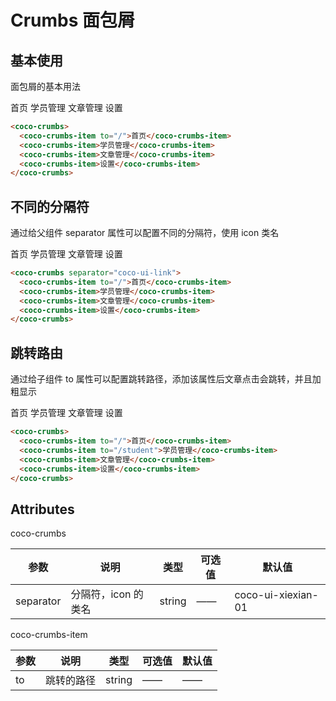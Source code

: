 # Crumbs 面包屑

## 基本使用

面包屑的基本用法

<coco-crumbs>
  <coco-crumbs-item to="/">首页</coco-crumbs-item>
  <coco-crumbs-item>学员管理</coco-crumbs-item>
  <coco-crumbs-item>文章管理</coco-crumbs-item>
  <coco-crumbs-item>设置</coco-crumbs-item>
</coco-crumbs>

```html
<coco-crumbs>
  <coco-crumbs-item to="/">首页</coco-crumbs-item>
  <coco-crumbs-item>学员管理</coco-crumbs-item>
  <coco-crumbs-item>文章管理</coco-crumbs-item>
  <coco-crumbs-item>设置</coco-crumbs-item>
</coco-crumbs>
```

## 不同的分隔符

通过给父组件 separator 属性可以配置不同的分隔符，使用 icon 类名

<coco-crumbs separator="coco-ui-link">
  <coco-crumbs-item to="/">首页</coco-crumbs-item>
  <coco-crumbs-item>学员管理</coco-crumbs-item>
  <coco-crumbs-item>文章管理</coco-crumbs-item>
  <coco-crumbs-item>设置</coco-crumbs-item>
</coco-crumbs>

```html
<coco-crumbs separator="coco-ui-link">
  <coco-crumbs-item to="/">首页</coco-crumbs-item>
  <coco-crumbs-item>学员管理</coco-crumbs-item>
  <coco-crumbs-item>文章管理</coco-crumbs-item>
  <coco-crumbs-item>设置</coco-crumbs-item>
</coco-crumbs>
```

## 跳转路由

通过给子组件 to 属性可以配置跳转路径，添加该属性后文章点击会跳转，并且加粗显示

<coco-crumbs>
<coco-crumbs-item to="/">首页</coco-crumbs-item>
<coco-crumbs-item to="/student">学员管理</coco-crumbs-item>
<coco-crumbs-item>文章管理</coco-crumbs-item>
<coco-crumbs-item>设置</coco-crumbs-item>
</coco-crumbs>

```html
<coco-crumbs>
  <coco-crumbs-item to="/">首页</coco-crumbs-item>
  <coco-crumbs-item to="/student">学员管理</coco-crumbs-item>
  <coco-crumbs-item>文章管理</coco-crumbs-item>
  <coco-crumbs-item>设置</coco-crumbs-item>
</coco-crumbs>
```

## Attributes

coco-crumbs

| 参数      | 说明                | 类型   | 可选值 | 默认值             |
| --------- | ------------------- | ------ | ------ | ------------------ |
| separator | 分隔符，icon 的类名 | string | ——     | coco-ui-xiexian-01 |

coco-crumbs-item

| 参数 | 说明       | 类型   | 可选值 | 默认值 |
| ---- | ---------- | ------ | ------ | ------ |
| to   | 跳转的路径 | string | ——     | ——     |
